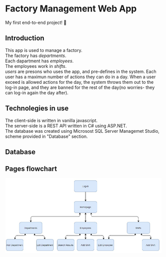 # Factory Management Web App
 My first end-to-end project! 🎉
 
 ## Introduction
This app is used to manage a factory.  
The factory has *departments*.  
Each dapartment has *employees*.  
The employees work in *shifts*.  
*users* are presons who uses the app, and pre-defines in the system.
Each user has a maximun number of actions they can do in a day. When a user exceed is allowed actions for the day, the system throws them out to the log-in page, and they are banned for the rest of the day(no worries- they can log-in again the day after).

## Technolegies in use
The client-side is written in vanilla javascript.  
The server-side is a REST API written in C# using ASP.NET.  
The database was created using Microsost SQL Server Managemet Studio, scheme provided in "Database" section.  

## Database 


## Pages flowchart

![pages flowchart](/images/pages_flowchart.JPG)
